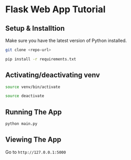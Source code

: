 # Flask Web App Tutorial

## Setup & Installtion

Make sure you have the latest version of Python installed.

```bash
git clone <repo-url>
```

```bash
pip install -r requirements.txt
```

## Activating/deactivating venv

```bash
source venv/bin/activate
```
```bash
source deactivate
```
## Running The App

```bash
python main.py
```

## Viewing The App

Go to `http://127.0.0.1:5000`
